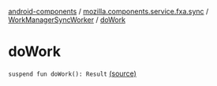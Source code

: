 [android-components](../../index.md) / [mozilla.components.service.fxa.sync](../index.md) / [WorkManagerSyncWorker](index.md) / [doWork](./do-work.md)

# doWork

`suspend fun doWork(): Result` [(source)](https://github.com/mozilla-mobile/android-components/blob/master/components/service/firefox-accounts/src/main/java/mozilla/components/service/fxa/sync/WorkManagerSyncManager.kt#L266)